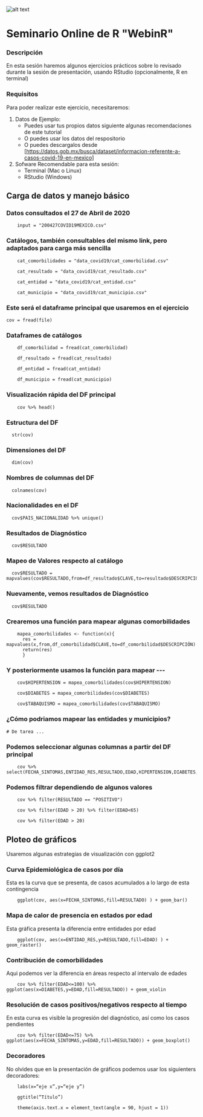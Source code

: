 ![alt text](https://solariabiodata.com.mx/images/solaria_banner.png "Soluciones de Siguiente Generación")
# Seminario Online de R "WebinR"


### Descripción
En esta sesión haremos algunos ejercicios prácticos sobre lo revisado durante la sesión de presentación, usando RStudio (opcionalmente, R en terminal)

### Requisitos

Para poder realizar este ejercicio, necesitaremos:

1. Datos de Ejemplo:
    - Puedes usar tus propios datos siguiente algunas recomendaciones de este tutorial
    - O puedes usar los datos del respositorio
    - O puedes descargalos desde [https://datos.gob.mx/busca/dataset/informacion-referente-a-casos-covid-19-en-mexico]
2. Sofware Recomendable para esta sesión:
    - Terminal (Mac o Linux)
    - RStudio (Windows)

## Carga de datos y manejo básico

### Datos consultados el 27 de Abril de 2020
~~~
    input = "200427COVID19MEXICO.csv"
~~~
### Catálogos, también consultables del mismo link, pero adaptados para carga más sencilla
~~~
    cat_comorbilidades = "data_covid19/cat_comorbilidad.csv"
~~~
~~~
    cat_resultado = "data_covid19/cat_resultado.csv"
~~~
~~~
    cat_entidad = "data_covid19/cat_entidad.csv"
~~~
~~~
    cat_municipio = "data_covid19/cat_municipio.csv"
~~~

### Este será el dataframe principal que usaremos en el ejercicio
    cov = fread(file)

### Dataframes de catálogos
~~~
    df_comorbilidad = fread(cat_comorbilidad)
~~~
~~~
    df_resultado = fread(cat_resultado)
~~~
~~~
    df_entidad = fread(cat_entidad)
~~~
~~~
    df_municipio = fread(cat_municipio)
~~~
### Visualización rápida del DF principal
~~~
    cov %>% head()
~~~
### Estructura del DF
~~~
  str(cov)
~~~
### Dimensiones del DF
~~~
  dim(cov)
~~~
### Nombres de columnas del DF
~~~
  colnames(cov)
~~~
### Nacionalidades en el DF
~~~
  cov$PAIS_NACIONALIDAD %>% unique()
~~~
### Resultados de Diagnóstico
~~~
  cov$RESULTADO
~~~
### Mapeo de Valores respecto al catálogo
~~~
  cov$RESULTADO = mapvalues(cov$RESULTADO,from=df_resultado$CLAVE,to=resultado$DESCRIPCIÓN)
~~~
### Nuevamente, vemos resultados de Diagnóstico
~~~
  cov$RESULTADO
~~~
### Crearemos una función para mapear algunas comorbilidades
~~~
    mapea_comorbilidades <- function(x){
      res = mapvalues(x,from,df_comorbilidad$CLAVE,to=df_comorbilidad$DESCRIPCIÓN)
      return(res)
      }
~~~
### Y posteriormente usamos la función para mapear ---
~~~
    cov$HIPERTENSION = mapea_comorbilidades(cov$HIPERTENSION)
~~~
~~~
    cov$DIABETES = mapea_comorbilidades(cov$DIABETES)
~~~
~~~
    cov$TABAQUISMO = mapea_comorbilidades(cov$TABAQUISMO)
~~~
### ¿Cómo podriamos mapear las entidades y municipios?
    # De tarea ...

### Podemos seleccionar algunas columnas a partir del DF principal
~~~
    cov %>% select(FECHA_SINTOMAS,ENTIDAD_RES,RESULTADO,EDAD,HIPERTENSION,DIABETES,TABAQUISMO)
~~~
### Podemos filtrar dependiendo de algunos valores
~~~
    cov %>% filter(RESULTADO == "POSITIVO")
~~~
~~~
    cov %>% filter(EDAD > 20) %>% filter(EDAD<65)
~~~
~~~
    cov %>% filter(EDAD > 20)
~~~
## Ploteo de gráficos
 Usaremos algunas estrategias de visualización con ggplot2

### Curva Epidemiológica de casos por día
Esta es la curva que se presenta, de casos acumulados a lo largo de esta contingencia
~~~
    ggplot(cov, aes(x=FECHA_SINTOMAS,fill=RESULTADO) ) + geom_bar()
~~~
### Mapa de calor de presencia en estados por edad
 Esta gráfica presenta la diferencia entre entidades por edad
~~~
    ggplot(cov, aes(x=ENTIDAD_RES,y=RESULTADO,fill=EDAD) ) + geom_raster()
~~~
### Contribución de comorbilidades
Aqui podemos ver la diferencia en áreas respecto al intervalo de edades
~~~
    cov %>% filter(EDAD<=100) %>% ggplot(aes(x=DIABETES,y=EDAD,fill=RESULTADO)) + geom_violin
~~~
### Resolución de casos positivos/negativos respecto al tiempo
En esta curva es visible la progresión del diagnóstico, así como los casos pendientes
~~~
    cov %>% filter(EDAD<=75) %>% ggplot(aes(x=FECHA_SINTOMAS,y=EDAD,fill=RESULTADO)) + geom_boxplot()
~~~
### Decoradores
 No olvides que en la presentación de gráficos podemos usar los siguienters decoradores:
~~~
    labs(x=“eje x”,y=“eje y”)
~~~
~~~
    ggtitle(“Título”)
~~~
~~~
    theme(axis.text.x = element_text(angle = 90, hjust = 1))
~~~
